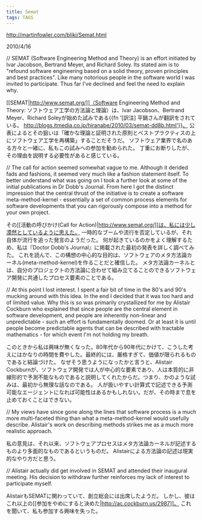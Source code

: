 ```yaml
---
title: Semat
tags: TAGS
---
```


http://martinfowler.com/bliki/Semat.html

2010/4/16

// SEMAT (Software Engineering Method and Theory) is an effort initiated by Ivar Jacobson, Bertrand Meyer, and Richard Soley. Its stated aim is to "refound software engineering based on a solid theory, proven principles and best practices". Like many notorious people in the software world I was invited to participate. Thus far I've declined and feel the need to explain why.

[[SEMAT|http://www.semat.org/]]（Software Engineering Method and Theory: ソフトウェア工学の方法論と理論）は、Ivar Jacobson、Bertrand Meyer、Richard Soleyが始めた試みである{{fn '[訳注] 平鍋さんが翻訳をされている。  http://blogs.itmedia.co.jp/hiranabe/2010/03/semat-dd8b.html'}}。
公表によるとその狙いは「確かな理論と証明された原則とベストプラクティスの上にソフトウェア工学を再構築」することだそうだ。
ソフトウェア業界で名のある方々と一緒に、私もこの試みへの参加を勧められた。
丁重にお断りしたが、その理由を説明する必要性があると感じている。

// The call for action seemed somewhat vague to me. Although it derided fads and fashions, it seemed very much like a fashion statement itself. To better understand what was going on I took a further look at some of the initial publications in Dr Dobb's Journal. From here I got the distinct impression that the central thrust of the initiative is to create a software meta-method-kernel - essentially a set of common process elements for software developments that you can rigorously compose into a method for your own project.

その[[活動の呼びかけ(Call for Action)|http://www.semat.org/]]は、私には少し漠然としているように思えた。
一時的なブームや流行を否定しているが、それ自体が流行を追った発言のようだった。
何が起きているのかをよく理解するため、私は『Doctor Dobb's Journal』に掲載された最初の発表を詳しく調べてみた。
これを読んで、この構想の中心的な目的は、ソフトウェアのメタ方法論カーネル(meta-method-kernel)を作ることだと確信した。
メタ方法論カーネルとは、自分のプロジェクトの方法論に合わせて組み立てることのできるソフトウェア開発に共通したプロセス要素のことである。

// At this point I lost interest. I spent a fair bit of time in the 80's and 90's mucking around with this idea. In the end I decided that it was too hard  and of limited value. Why this is so was primarily crystallized for me by Alistair Cockburn who explained that since people are the central element in software development, and people are inherently non-linear and unpredictable - such an effort is fundamentally doomed. Or at least it is until people become predictable agents that can be described with tractable mathematics - for which event I'm not holding my breath.

このときから私は興味が無くなった。80年代から90年代にかけて、こうした考えにはかなりの時間を費やした。最終的には、厳格すぎて、価値が限られるものであると結論づけた。
なぜそう思うようになったかと言うと、Alistair Cockburnが、ソフトウェア開発では人が中心的な要素であり、人は本質的に非線形的で予測不能なものであると説明してくれたからだ。つまり、かのような試みは、最初から無理な話なのである。
人が扱いやすい計算式で記述できる予測可能なエージェントになれば可能性はあるかもしれない。だが、その時まで息を止めておくことはできない。

// My views have since gone along the lines that software process is a much more multi-faceted thing than what a meta-method-kernel would usefully describe. Alistair's work on describing methods strikes me as a much more realistic approach.

私の意見は、それ以来、ソフトウェアプロセスはメタ方法論カーネルが記述するものより多面的なものであるというものだ。
Alistairによる方法論の記述は現実的なやり方だと思う。

// Alistair actually did get involved in SEMAT and attended their inaugural meeting. His decision to withdraw further reinforces my lack of interest to participate myself.

AlistairもSEMATに関わっていて、創立総会には出席したようだ。
しかし、彼はこれ以上の[[参加をやめにすると決めた|http://ac.cockburn.us/2987]]。
これを聞いて、私も参加する興味を失った。

